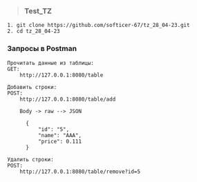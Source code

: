 > ### Test_TZ

    1. git clone https://github.com/softicer-67/tz_28_04-23.git
    2. cd tz_28_04-23

### Запросы в Postman
    
    Прочитать данные из таблицы:
    GET:
        http://127.0.0.1:8080/table
        
    Добавить строки:
    POST: 
        http://127.0.0.1:8080/table/add
        
        Body -> raw --> JSON
          
          {
              "id": "5",
              "name": "AAA",
              "price": 0.111
          }
        
    Удалить строки:
    POST:
        http://127.0.0.1:8080/table/remove?id=5
        
        
